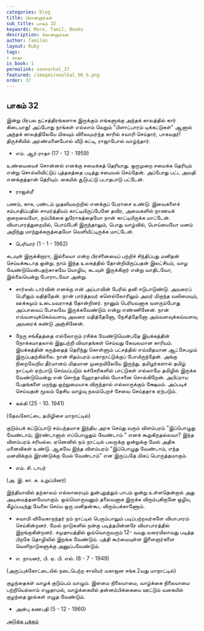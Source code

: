 ```yaml
---
categories: blog
title: சொன்னார்கள்
sub_title: பாகம் 32
keywords: More, Tamil, Books
description: சொன்னார்கள்
author: Tamilan
layout: Ruby
tags:
- சுரதா
is_book: 1
permalink: sonnarkal_37
featured: /images/noolkal_96_6.png
order: 37
---
```



## பாகம் 32

இன்று பிரபல நட்சத்திரங்களாக இருக்கும் எங்களுக்கு அந்தக் காலத்தில் கார் கிடையாது! அப்போது நாங்கள் எல்லாம் வெறும் “பிளாட்பாரம் டிக்கட்டுகள்“ ஆனால் அந்தக் காலத்திலேயே மிகவும் விலையுயர்ந்த காரில் சவாரி செய்தார், பாகவதர்! திருச்சியில் அரண்மனைபோல் வீடு கட்டி, ராஜாபோல் வாழ்ந்தார்.

  * எம். ஆர்.ராதா (17 - 12 - 1959)

உண்மையைச் சொன்னல் எனக்கு சமைக்கத் தெரியாது. ஒருமுறை சமைக்க தெரியும் என்று சொல்லிவிட்டுப் புத்தகத்தை படித்து சமையல் செய்தேன். அப்போது பட்ட அவதி எனக்குத்தான் தெரியும். கையில் சூடுபட்டு படாதபாடு பட்டேன்.

  * ராஜஸ்ரீ

பணம், காசு, பண்டம் முதலியவற்றில் எனக்குப் பேராசை உண்டு. இவைகளைச் சம்பாதிப்பதில் சாமர்த்தியம் காட்டியிருப்பேனே தவிர, அவைகளில் நாணயக் குறைவையோ, நம்பிக்கை துரோகத்தையோ நான் காட்டியிருக்க மாட்டேன். வியாபாரத்துறையில், பொய்பேசி இருந்தாலும், பொது வாழ்வில், பொய்யையோ மனம் அறிந்து மாற்றுக்கருத்தையோ வெளியிட்டிருக்க மாட்டேன்.

  * பெரியார் (1 - 1 - 1962)

கடவுள் இருக்கிறாரா, இல்லையா என்ற பிரச்னையைப் பற்றிச் சிந்திப்பது மனிதன் செய்யக்கூடாத ஒன்று. நாம் இந்த உலகத்தில் தோன்றியிருப்பதன் இலட்சியம், வாழ வேண்டுமென்பதற்காகவே யொழிய, கடவுள் இருக்கிறார் என்று வாதிடவோ, இல்லையென்று போராடவோ அன்று.

  * சார்லஸ் டார்வின் எனக்கு என் அப்பாவின் பேரில் தனி ஈடுபாடுண்டு. அவரைப் பெரிதும் மதித்தேன். நான் பார்த்தவர் களெல்லோரிலும் அவர் மிகுந்த வலிமையும், ஊக்கமும் உடையவராகத் தோன்றினர். நானும் பெரியவனாக வளரும்போது அப்பாவைப் போலவே இருக்கவேண்டும் என்று எண்ணினேன். நான் எவ்வளவுக்கெவ்வளவு அவரை மதித்தேனோ, நேசித்தேனோ அவ்வளவுக்கவ்வளவு அவரைக் கண்டு அஞ்சினேன்.

  * நேரு சங்கீதத்தை எல்லோரும் ரசிக்க வேண்டுமென்பதே இயக்கத்தின் நோக்கமாதலால் இதுபற்றி விவாதங்கள் செய்வது கேவலமான காரியம். இயக்கத்தின் கருத்தைத் தெரிந்து கொள்ளும் பட்சத்தில் எவ்விதமான ஆட்சேபமும் இருப்பதற்கில்லை. நான் சிதம்பரம் மகாநாட்டுக்குப் போயிருந்தேன். அங்கு நிறைவேறிய தீர்மானம் மிதமான முறையிலேயே இருந்து. தமிழர்களால் தமிழ் நாட்டில் ஏற்பாடு செய்யப்படும் கச்சேரிகளில் பாட்டுகள் எல்லாமே தமிழில் இருக்க வேண்டுமென்று என் சொந்த ஹோதாவில் யோசனை சொல்கிறேன். அபிப்ராய பேதங்களை மறந்து ஒற்றுமையாக விருந்தால் எல்லாருக்கும் க்ஷேமம். அப்படிச் செய்வதன் மூலம் தேசிய வாழ்வு நலம்பெறச் சேவை செய்ததாக ஏற்படும்.

  * கல்கி (25 - 10. 1941)

(தேவகோட்டை தமிழிசை மாநாட்டில்)

குடும்பக் கட்டுப்பாடு சம்பந்தமாக இந்திய அரசு செய்து வரும் விளம்பரம் “இப்பொழுது வேண்டாம், இரண்டானால் எப்பொழுதும் வேண்டாம் ” எனக் கூறுகிறதல்லவா? இந்த விளம்பரம் சரியல்ல. ஏனெனில் நம் நாட்டில் பலருக்கு ஒன்றுக்கு மேல் அதிக மனைவிகள் உண்டு. ஆகவே இந்த விளம்பரம் “இப்பொழுது வேண்டாம், எந்த மனவிக்கும் இரண்டுக்கு மேல் வேண்டாம்” என இருப்பதே மிகப் பொருத்தமாகும்.

  * எம். சி. டாபர்

(அ. இ. கா. க. உறுப்பினர்)

இந்தியாவில் தற்காலம் எல்லாரையும் துன்புறுத்தும் பாபம் ஒன்று உள்ளதென்றால் அது அடிமைத்தனமேயாகும். ஒவ்வொருவனும் தலைவனாக இருக்க விரும்புகிறானே ஒழிய, கீழ்ப்படிந்து வேலை செய்ய ஒரு மனிதன்கூட விரும்பக்காணோம்.

  * சுவாமி விவேகாநந்தர் நம் நாட்டில் பெரும்பாலும் படிப்பற்றவர்களே வியாபாரம் செய்கின்றனர். மேல் நாடுகளில் நன்கு படித்தபின்னரே வியாபாரத்தில் இறங்குகின்றனர். சமுதாயத்தில் ஒவ்வொருவரும் 12- வயது வரையிலாவது படித்த பிறகே தொழிலில் இறங்க வேண்டும். புத்தி கூர்மையுள்ள இளைஞர்களை வெளிநாடுகளுக்கு அனுப்பவேண்டும்.

  * எ. நாயனர், பி. ஏ. பி. எல். (8 - 7 - 1949)

(அருப்புக்கோட்டையில் நடைபெற்ற சாலியர் மகாஜன சங்க 2வது மாநாட்டில்)

குழந்தைகள் வாழக் குடும்பம் வாழும். இளமை நிலையாமை, வாழ்க்கை நிலையாமை பற்றியெல்லாம் எழுதாமல், வாழ்க்கையில் தன்னம்பிக்கையை ஊட்டும் வகையில் குழந்தை நூல்கள் எழுத வேண்டும்.

  * அன்பு கணபதி (5 - 12 - 1960)

[அடுத்த பக்கம்](sonnarkal_38)
